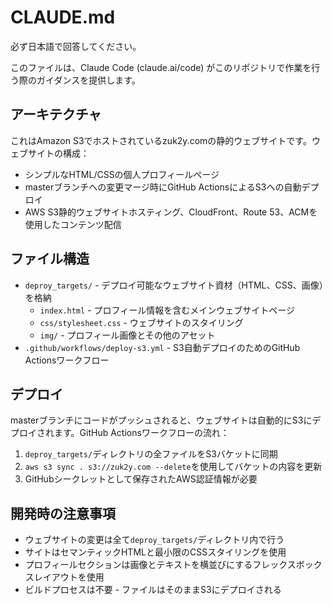 # CLAUDE.md

必ず日本語で回答してください。

このファイルは、Claude Code (claude.ai/code) がこのリポジトリで作業を行う際のガイダンスを提供します。

## アーキテクチャ

これはAmazon S3でホストされているzuk2y.comの静的ウェブサイトです。ウェブサイトの構成：

- シンプルなHTML/CSSの個人プロフィールページ
- masterブランチへの変更マージ時にGitHub ActionsによるS3への自動デプロイ
- AWS S3静的ウェブサイトホスティング、CloudFront、Route 53、ACMを使用したコンテンツ配信

## ファイル構造

- `deproy_targets/` - デプロイ可能なウェブサイト資材（HTML、CSS、画像）を格納
  - `index.html` - プロフィール情報を含むメインウェブサイトページ
  - `css/stylesheet.css` - ウェブサイトのスタイリング
  - `img/` - プロフィール画像とその他のアセット
- `.github/workflows/deploy-s3.yml` - S3自動デプロイのためのGitHub Actionsワークフロー

## デプロイ

masterブランチにコードがプッシュされると、ウェブサイトは自動的にS3にデプロイされます。GitHub Actionsワークフローの流れ：
1. `deproy_targets/`ディレクトリの全ファイルをS3バケットに同期
2. `aws s3 sync . s3://zuk2y.com --delete`を使用してバケットの内容を更新
3. GitHubシークレットとして保存されたAWS認証情報が必要

## 開発時の注意事項

- ウェブサイトの変更は全て`deproy_targets/`ディレクトリ内で行う
- サイトはセマンティックHTMLと最小限のCSSスタイリングを使用
- プロフィールセクションは画像とテキストを横並びにするフレックスボックスレイアウトを使用
- ビルドプロセスは不要 - ファイルはそのままS3にデプロイされる